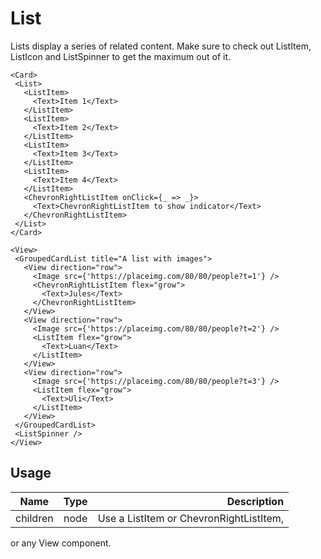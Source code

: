 <!-- 
This is an auto-generated markdown. 
You can change it in "src/molecules/List/List.jsx" and run build:docs to update this file.
-->
# List
Lists display a series of related content.
Make sure to check out ListItem, ListIcon and ListSpinner to
get the maximum out of it.

```example
<Card>
 <List>
   <ListItem>
     <Text>Item 1</Text>
   </ListItem>
   <ListItem>
     <Text>Item 2</Text>
   </ListItem>
   <ListItem>
     <Text>Item 3</Text>
   </ListItem>
   <ListItem>
     <Text>Item 4</Text>
   </ListItem>
   <ChevronRightListItem onClick={_ => _}>
     <Text>ChevronRightListItem to show indicator</Text>
   </ChevronRightListItem>
 </List>
</Card>
```

```example
<View>
 <GroupedCardList title="A list with images">
   <View direction="row">
     <Image src={'https://placeimg.com/80/80/people?t=1'} />
     <ChevronRightListItem flex="grow">
       <Text>Jules</Text>
     </ChevronRightListItem>
   </View>
   <View direction="row">
     <Image src={'https://placeimg.com/80/80/people?t=2'} />
     <ListItem flex="grow">
       <Text>Luan</Text>
     </ListItem>
   </View>
   <View direction="row">
     <Image src={'https://placeimg.com/80/80/people?t=3'} />
     <ListItem flex="grow">
       <Text>Uli</Text>
     </ListItem>
   </View>
 </GroupedCardList>
 <ListSpinner />
</View>
```
## Usage
| Name        | Type           | Description  |
| ----------- |:--------------:| ------------:|
|children|node|Use a ListItem or ChevronRightListItem,
or any View component.
